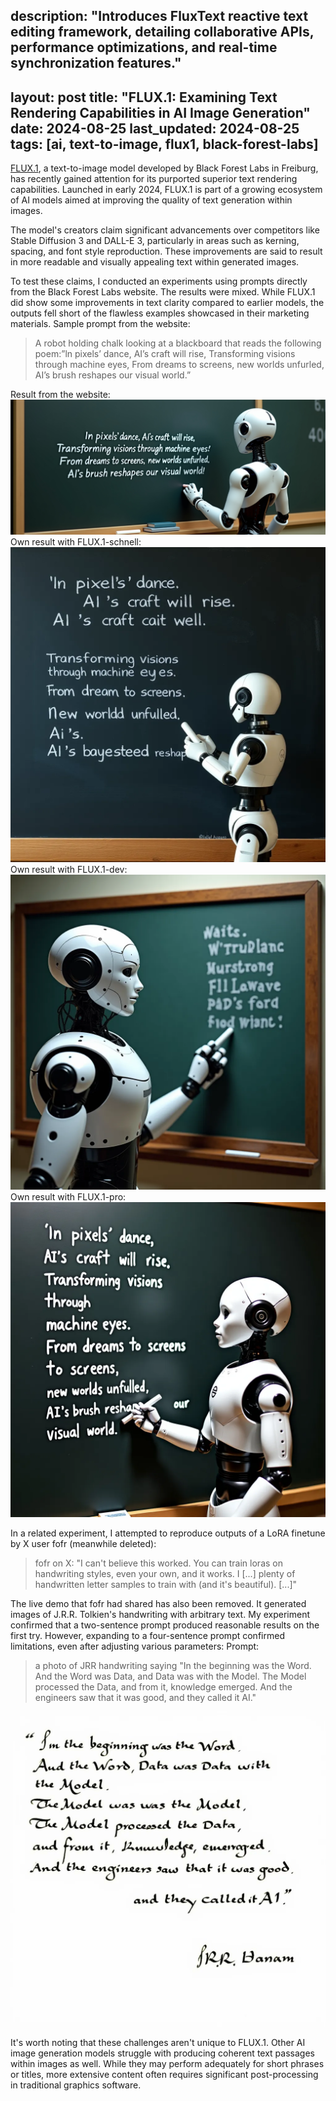 description: "Introduces FluxText reactive text editing framework, detailing collaborative APIs, performance optimizations, and real-time synchronization features."
---
layout: post
title: "FLUX.1: Examining Text Rendering Capabilities in AI Image Generation"
date: 2024-08-25
last_updated: 2024-08-25
tags: [ai, text-to-image, flux1, black-forest-labs]
---

[FLUX.1](https://flux1.io), a text-to-image model developed by Black Forest Labs in Freiburg, has recently gained attention for its purported superior text rendering capabilities. Launched in early 2024, FLUX.1 is part of a growing ecosystem of AI models aimed at improving the quality of text generation within images.

The model's creators claim significant advancements over competitors like Stable Diffusion 3 and DALL-E 3, particularly in areas such as kerning, spacing, and font style reproduction. These improvements are said to result in more readable and visually appealing text within generated images.

To test these claims, I conducted an experiments using prompts directly from the Black Forest Labs website. The results were mixed. While FLUX.1 did show some improvements in text clarity compared to earlier models, the outputs fell short of the flawless examples showcased in their marketing materials.
Sample prompt from the website:
> A robot holding chalk looking at a blackboard that reads the following poem:”ln pixels’ dance, AI’s craft will rise, Transforming visions through machine eyes, From dreams to screens, new worlds unfurled, AI’s brush reshapes our visual world.”

Result from the website:\
![Result from the website](assets/img/bfl-flux1-website-sample.jpeg)\
Own result with FLUX.1-schnell:\
![Own result](assets/img/replicate-prediction-ncgej9cp0drm60chnjnv66a6b8.webp)\
Own result with FLUX.1-dev:\
![Own result](assets/img/replicate-prediction-xdc67mnbz1rm20chnjpa8e30sg.webp)\
Own result with FLUX.1-pro:\
![Own result](assets/img/replicate-prediction-1fs4gwa711rg80chnjqrg0m3qm.webp)

In a related experiment, I attempted to reproduce outputs of a LoRA finetune by X user fofr (meanwhile deleted):
> fofr on X: "I can't believe this worked. You can train loras on handwriting styles, even your own, and it works. I [...] plenty of handwritten letter samples to train with (and it's beautiful). [...]"

The live demo that fofr had shared has also been removed. It generated images of J.R.R. Tolkien's handwriting with arbitrary text.
My experiment confirmed that a two-sentence prompt produced reasonable results on the first try. However, expanding to a four-sentence prompt confirmed limitations, even after adjusting various parameters: Prompt:
> a photo of JRR handwriting saying "In the beginning was the Word. And the Word was Data, and Data was with the Model. The Model processed the Data, and from it, knowledge emerged. And the engineers saw that it was good, and they called it AI."

![Own result using LoRA](assets/img/flux-lora-handwriting.jpeg)

It's worth noting that these challenges aren't unique to FLUX.1. Other AI image generation models struggle with producing coherent text passages within images as well. While they may perform adequately for short phrases or titles, more extensive content often requires significant post-processing in traditional graphics software.